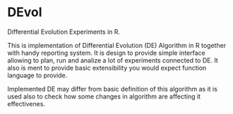 DEvol
=====

Differential Evolution Experiments in R.

This is implementation of Differential Evolution (DE) Algorithm in R together with handy reporting system.
It is design to provide simple interface allowing to plan, run and analize a lot of experiments connected to DE. It also is ment to provide basic extensibility you would expect function language to provide.

Implemented DE may differ from basic definition of this algorithm as it is used also to check how some changes in algorithm are affecting it effectivenes.
